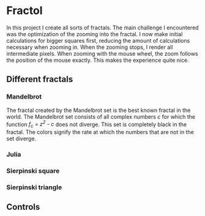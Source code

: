 # Fractol

In this project I create all sorts of fractals. The main challenge I encountered was the optimization of the zooming into the fractal. I now make initial calculations for bigger squares first, reducing the amount of calculations necessary when zooming in. When the zooming stops, I render all intermediate pixels. When zooming with the mouse wheel, the zoom follows the position of the mouse exactly. This makes the experience quite nice.

## Different fractals
### Mandelbrot
The fractal created by the Mandelbrot set is the best known fractal in the world. The Mandelbrot set consists of all complex numbers _c_ for which the function _f<sub>c</sub> = z<sup>2</sup> - c_ does not diverge. This set is completely black in the fractal. The colors signify the rate at which the numbers that are not in the set diverge. 

### Julia

### Sierpinski square

### Sierpinski triangle

## Controls

